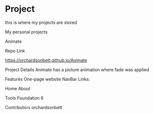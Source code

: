 # Project
this is where my projects are stored

My personal projects

Animate

Repo Link

https://orchardsonbett.github.io/Animate

Project Details Animate has a picture animation where fade was applied

Features One-page website NavBar Links:

Home
About 

Tools Foundation 6

Contributors orchardsonbett



